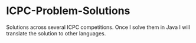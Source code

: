 ICPC-Problem-Solutions
======================
Solutions across several ICPC competitions. Once I solve them in Java I will translate the solution to other languages.
